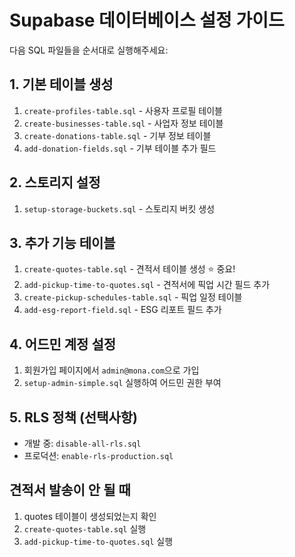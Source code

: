 # Supabase 데이터베이스 설정 가이드

다음 SQL 파일들을 순서대로 실행해주세요:

## 1. 기본 테이블 생성
1. `create-profiles-table.sql` - 사용자 프로필 테이블
2. `create-businesses-table.sql` - 사업자 정보 테이블
3. `create-donations-table.sql` - 기부 정보 테이블
4. `add-donation-fields.sql` - 기부 테이블 추가 필드

## 2. 스토리지 설정
1. `setup-storage-buckets.sql` - 스토리지 버킷 생성

## 3. 추가 기능 테이블
1. `create-quotes-table.sql` - 견적서 테이블 생성 ⭐️ 중요!
2. `add-pickup-time-to-quotes.sql` - 견적서에 픽업 시간 필드 추가
3. `create-pickup-schedules-table.sql` - 픽업 일정 테이블
4. `add-esg-report-field.sql` - ESG 리포트 필드 추가

## 4. 어드민 계정 설정
1. 회원가입 페이지에서 `admin@mona.com`으로 가입
2. `setup-admin-simple.sql` 실행하여 어드민 권한 부여

## 5. RLS 정책 (선택사항)
- 개발 중: `disable-all-rls.sql`
- 프로덕션: `enable-rls-production.sql`

## 견적서 발송이 안 될 때
1. quotes 테이블이 생성되었는지 확인
2. `create-quotes-table.sql` 실행
3. `add-pickup-time-to-quotes.sql` 실행